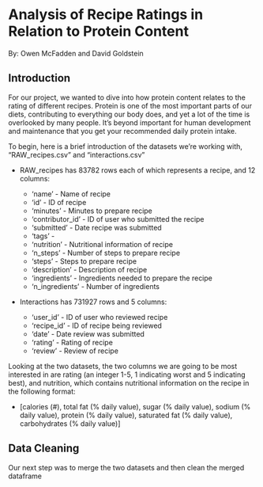 # Analysis of Recipe Ratings in Relation to Protein Content
By: Owen McFadden and David Goldstein

## Introduction
For our project, we wanted to dive into how protein content relates to the rating of different recipes. Protein is one of the most important parts of our diets, contributing to everything our body does, and yet a lot of the time is overlooked by many people. It’s beyond important for human development and maintenance that you get your recommended daily protein intake.

To begin, here is a brief introduction of the datasets we’re working with, “RAW_recipes.csv” and “interactions.csv”
* RAW_recipes has 83782 rows each of which represents a recipe, and 12 columns:
  * ‘name’ -  Name of recipe
  * ‘id’ - ID of recipe
  * ‘minutes’ - Minutes to prepare recipe
  * ‘contributor_id’ - ID of user who submitted the recipe
  * ‘submitted’ - Date recipe was submitted
  * ‘tags’ - 
  * ‘nutrition’ - Nutritional information of recipe
  * ‘n_steps’ - Number of steps to prepare recipe
  * ‘steps’ - Steps to prepare recipe
  * ‘description’ - Description of recipe
  * ‘ingredients’ - Ingredients needed to prepare the recipe
  * ‘n_ingredients’ - Number of ingredients

* Interactions has 731927 rows and 5 columns:
  * ‘user_id’ - ID of user who reviewed recipe
  * ‘recipe_id’ - ID of recipe being reviewed
  * ‘date’ - Date review was submitted
  * ‘rating’ - Rating of recipe
  * ‘review’ - Review of recipe

Looking at the two datasets, the two columns we are going to be most interested in are rating (an integer 1-5, 1 indicating worst and 5 indicating best), and nutrition, which contains nutritional information on the recipe in the following format:
* [calories (#), total fat (% daily value), sugar (% daily value), sodium (% daily value), protein (% daily value), saturated fat (% daily value), carbohydrates (% daily value)]

## Data Cleaning
Our next step was to merge the two datasets and then clean the merged dataframe
